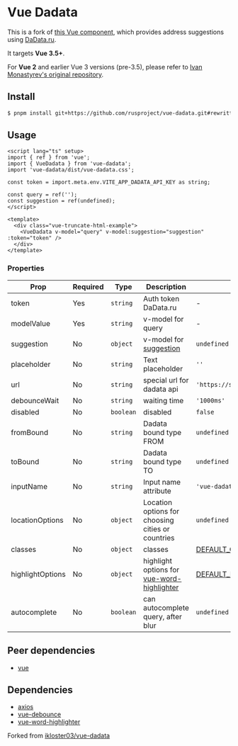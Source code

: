 # Vue Dadata

[comment]: <> (![Publish]&#40;https://github.com/rusproject/vue-dadata/workflows/Publish/badge.svg&#41;)

This is a fork of [this Vue component](https://github.com/ikloster03/vue-dadata), which provides address suggestions using [DaData.ru](https://dadata.ru).

It targets **Vue 3.5+**.

For **Vue 2** and earlier Vue 3 versions (pre-3.5), please refer to [Ivan Monastyrev's original repository](https://github.com/ikloster03/vue-dadata).

## Install

```bash
$ pnpm install git+https://github.com/rusproject/vue-dadata.git#rewritten
```

## Usage

```vue
<script lang="ts" setup>
import { ref } from 'vue';
import { VueDadata } from 'vue-dadata';
import 'vue-dadata/dist/vue-dadata.css';

const token = import.meta.env.VITE_APP_DADATA_API_KEY as string;

const query = ref('');
const suggestion = ref(undefined);
</script>

<template>
  <div class="vue-truncate-html-example">
    <VueDadata v-model="query" v-model:suggestion="suggestion" :token="token" />
  </div>
</template>
```

### Properties

| Prop             | Required | Type      | Description                                                                                                       | Default                                                                                                                   |
| ---------------- | -------- | --------- | ----------------------------------------------------------------------------------------------------------------- | ------------------------------------------------------------------------------------------------------------------------- |
| token            | Yes      | `string`  | Auth token DaData.ru                                                                                              | -                                                                                                                         |
| modelValue       | Yes      | `string`  | v-model for query                                                                                                 | -                                                                                                                         |
| suggestion       | No       | `object`  | v-model for [suggestion](https://github.com/rusproject/vue-dadata/blob/rewritten/src/types/suggestion.dto.ts#L24) | `undefined`                                                                                                               |
| placeholder      | No       | `string`  | Text placeholder                                                                                                  | `''`                                                                                                                      |
| url              | No       | `string`  | special url for dadata api                                                                                        | `'https://suggestions.dadata.ru/suggestions/api/4_1/rs/suggest/address'`                                                  |
| debounceWait     | No       | `string`  | waiting time                                                                                                      | `'1000ms'`                                                                                                                |
| disabled         | No       | `boolean` | disabled                                                                                                          | `false`                                                                                                                   |
| fromBound        | No       | `string`  | Dadata bound type FROM                                                                                            | `undefined`                                                                                                               |
| toBound          | No       | `string`  | Dadata bound type TO                                                                                              | `undefined`                                                                                                               |
| inputName        | No       | `string`  | Input name attribute                                                                                              | `'vue-dadata-input'`                                                                                                      |
| locationOptions  | No       | `object`  | Location options for choosing cities or countries                                                                 | `undefined`                                                                                                               |
| classes          | No       | `object`  | classes                                                                                                           | [DEFAULT_CLASSES](https://github.com/rusproject/vue-dadata/blob/rewritten/src/const/classes.const.ts)                     |
| highlightOptions | No       | `object`  | highlight options for [vue-word-highlighter](https://github.com/kawamataryo/vue-word-highlighter)                 | [DEFAULT_HIGHLIGHT_OPTIONS](https://github.com/rusproject/vue-dadata/blob/rewritten/src/const/highlight-options.const.ts) |
| autocomplete     | No       | `boolean` | can autocomplete query, after blur                                                                                | `undefined`                                                                                                               |

## Peer dependencies

- [vue](https://github.com/vuejs/vue)

## Dependencies

- [axios](https://github.com/axios/axios)
- [vue-debounce](https://github.com/dhershman1/vue-debounce)
- [vue-word-highlighter](https://github.com/kawamataryo/vue-word-highlighter)

Forked from [ikloster03/vue-dadata](https://github.com/ikloster03/vue-dadata)
